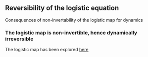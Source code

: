 ## Reversibility of the logistic equation

Consequences of non-invertability of the logistic map for dynamics

### The logistic map is non-invertible, hence dynamically irreversible

The logistic map has been explored [here](https://blbadger.github.io/logistic-map.html)

